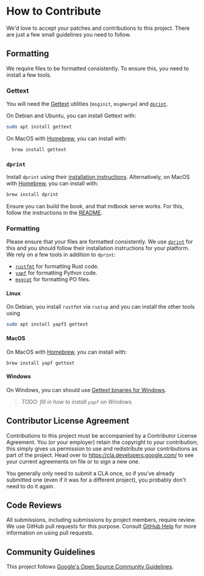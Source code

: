 # How to Contribute

We'd love to accept your patches and contributions to this project. There are
just a few small guidelines you need to follow.

## Formatting

We require files to be formatted consistently. To ensure this, you need to install a few tools.

### Gettext

You will need the [Gettext](https://www.gnu.org/software/gettext/manual/html_node/index.html) utilities (`msginit`, `msgmerge`) and [`dprint`](https://dprint.dev/).

On Debian and Ubuntu, you can install Gettext with:

```sh
sudo apt install gettext
```

On MacOS with [Homebrew](https://brew.sh/), you can install with:

```sh
  brew install gettext
```

### `dprint`

Install `dprint` using their [installation instructions](https://dprint.dev/install/).
Alternatively, on MacOS with [Homebrew](https://brew.sh/), you can install with:

```sh
brew install dprint
```

Ensure you can build the book, and that mdbook serve works. For this, follow the instructions in the [README](https://github.com/google/comprehensive-rust/blob/main/README.md).

### Formatting

Please ensure that your files are formatted consistently. We use [`dprint`] for
this and you should follow their installation instructions for your platform. We
rely on a few tools in addition to `dprint`:

- [`rustfmt`] for formatting Rust code.
- [`yapf`] for formatting Python code.
- [`msgcat`] for formatting PO files.

#### Linux

On Debian, you install `rustfmt` via `rustup` and you can install the other
tools using

```sh
sudo apt install yapf3 gettext
```

#### MacOS

On MacOS with [Homebrew], you can install with:

```shell
brew install yapf gettext
```

#### Windows

On Windows, you can should use [Gettext binaries for Windows].

> _TODO: fill in how to install `yapf` on Windows._

[`dprint`]: https://dprint.dev/
[`rustfmt`]: https://github.com/rust-lang/rustfmt
[`yapf`]: https://github.com/google/yapf
[`msgcat`]: https://www.gnu.org/software/gettext/manual/html_node/msgcat-Invocation.html
[Homebrew]: https://brew.sh/
[Gettext binaries for Windows]: https://mlocati.github.io/articles/gettext-iconv-windows.html

## Contributor License Agreement

Contributions to this project must be accompanied by a Contributor License
Agreement. You (or your employer) retain the copyright to your contribution;
this simply gives us permission to use and redistribute your contributions as
part of the project. Head over to <https://cla.developers.google.com/> to see
your current agreements on file or to sign a new one.

You generally only need to submit a CLA once, so if you've already submitted one
(even if it was for a different project), you probably don't need to do it
again.

## Code Reviews

All submissions, including submissions by project members, require review. We
use GitHub pull requests for this purpose. Consult
[GitHub Help](https://help.github.com/articles/about-pull-requests/) for more
information on using pull requests.

## Community Guidelines

This project follows
[Google's Open Source Community Guidelines](https://opensource.google/conduct/).

